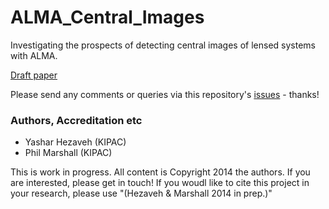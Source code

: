 # ALMA_Central_Images


Investigating the prospects of detecting central images of lensed systems with ALMA.

[Draft paper](https://github.com/yasharhezaveh/ALMA_Central_Images/raw/master/ms.pdf)

Please send any comments or queries via this repository's [issues](https://github.com/yasharhezaveh/ALMA_Central_Images/issues) - thanks!


### Authors, Accreditation etc

* Yashar Hezaveh (KIPAC)
* Phil Marshall (KIPAC)

This is work in progress. All content is Copyright 2014 the authors. If you are interested, please get in touch! If you woudl like to cite this project in your research, please use "(Hezaveh & Marshall 2014 in prep.)"
